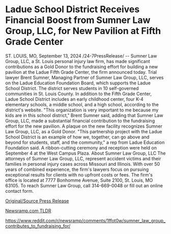 # Ladue School District Receives Financial Boost from Sumner Law Group, LLC, for New Pavilion at Fifth Grade Center

ST. LOUIS, MO, September 13, 2024 /24-7PressRelease/ -- Sumner Law Group, LLC, a St. Louis personal injury law firm, has made significant contributions as a Gold Donor to the fundraising effort for building a new pavilion at the Ladue Fifth Grade Center, the firm announced today.  Trial lawyer Brent Sumner, Managing Partner of Sumner Law Group, LLC, serves on the Ladue Education Foundation Board, which supports the Ladue School District. The district serves students in 10 self-governed communities in St. Louis County. In addition to the Fifth Grade Center, Ladue School District includes an early childhood center, four K-4 elementary schools, a middle school, and a high school, according to the district's website.  "This organization is very important to me because my kids are in this school district," Brent Sumner said, adding that Sumner Law Group, LLC, made a substantial financial contribution to the fundraising effort for the new pavilion. A plaque on the new facility recognizes Sumner Law Group, LLC, as a Gold Donor.  "This partnership project with the Ladue School District is an example of how we, together, can go above and beyond for students, staff, and the community," a rep from Ladue Education Foundation said.  A ribbon-cutting ceremony and reception were held on September 4 at the West Campus Plaza.  About Sumner Law Group, LLC   The attorneys of Sumner Law Group, LLC, represent accident victims and their families in personal injury cases across Missouri and Illinois. With over 50 years of combined experience, the firm's lawyers focus on pursuing exceptional results for clients with no upfront costs or fees. The firm's office is located at 7777 Bonhomme Avenue, Suite 2100, St. Louis, MO 63105. To reach Sumner Law Group, call 314-669-0048 or fill out an online contact form. 

[Original/Source Press Release](https://www.24-7pressrelease.com/press-release/514279/ladue-school-district-receives-financial-boost-from-sumner-law-group-llc-for-new-pavilion-at-fifth-grade-center)
                    

[Newsramp.com TLDR](None) 

https://www.reddit.com/r/newsramp/comments/1ffot0w/sumner_law_group_contributes_to_fundraising_for/
